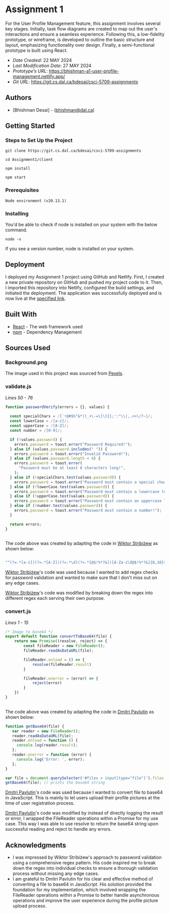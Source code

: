 # Assignment 1

For the User Profile Management feature, this assignment involves several key stages. Initially, task flow diagrams are created to map out the user's interactions and ensure a seamless experience. Following this, a low-fidelity prototype, or wireframe, is developed to outline the basic structure and layout, emphasizing functionality over design. Finally, a semi-functional prototype is built using React.

* *Date Created*: 22 MAY 2024
* *Last Modification Date*: 27 MAY 2024
* *Prototype’s URL*: https://bhishman-a1-user-profile-management.netlify.app/
* *Git URL*: https://git.cs.dal.ca/bdesai/csci-5709-assignments



## Authors

* [Bhishman Desai] - (bhishman@dal.ca)




## Getting Started


### Steps to Set Up the Project

   ```
   git clone https://git.cs.dal.ca/bdesai/csci-5709-assignments

   cd Assignment1/client
   
   npm install
	
   npm start
  ```



### Prerequisites

```  
Node environment (v20.13.1)
```  


### Installing

You'd be able to check if node is installed on your system with the below command.
  ```
  node -v
  ```
If you see a version number, node is installed on your system.



## Deployment

I deployed my Assignment 1 project using GitHub and Netlify. First, I created a new private repository on GitHub and pushed my project code to it. Then, I imported this repository into Netlify, configured the build settings, and initiated the deployment. The application was successfully deployed and is now live at the [specified link](https://bhishman-a1-user-profile-management.netlify.app/).



## Built With
* [React](https://react.dev/learn) - The web framework used
* [npm](https://docs.npmjs.com) - Dependency Management



## Sources Used

### Background.png

The image used in this project was sourced from [Pexels](https://www.pexels.com/).


### validate.js

*Lines 50 - 76*

``` js
function passwordVerify(errors = {}, values) {
  
  const specialChars = /[`!@#$%^&*()_+\-=\[\]{};':"\\|,.<>\/?~]/;
  const lowerCase = /[a-z]/;
  const upperCase = /[A-Z]/;
  const number = /[0-9]/;

  if (!values.password) {
    errors.password = toast.error("Password Required!");
  } else if (values.password.includes(" ")) {
    errors.password = toast.error("Invalid Password!");
  } else if (values.password.length < 8) {
    errors.password = toast.error(
      "Password must be at least 8 characters long!",
    );
  } else if (!specialChars.test(values.password)) {
    errors.password = toast.error("Password must contain a special character!");
  } else if (!lowerCase.test(values.password)) {
    errors.password = toast.error("Password must contain a lowercase letter!");
  } else if (!upperCase.test(values.password)) {
    errors.password = toast.error("Password must contain an uppercase letter!");
  } else if (!number.test(values.password)) {
    errors.password = toast.error("Password must contain a number!");
  }

  return errors;
}   
  
```  

The code above was created by adapting the code in [Wiktor Stribiżew](https://stackoverflow.com/questions/19605150/regex-for-password-must-contain-at-least-eight-characters-at-least-one-number-a) as shown below:


```js

"^(?=.*[a-z])(?=.*[A-Z])(?=.*\d)(?=.*[@$!%*?&])[A-Za-z\d@$!%*?&]{8,10}$"

```

[Wiktor Stribiżew](https://stackoverflow.com/questions/19605150/regex-for-password-must-contain-at-least-eight-characters-at-least-one-number-a)'s code was used because I wanted to add regex checks for password validation and wanted to make sure that I don't miss out on any edge cases.

[Wiktor Stribiżew](https://stackoverflow.com/questions/19605150/regex-for-password-must-contain-at-least-eight-characters-at-least-one-number-a)'s code was modified by breaking down the regex into different regex each serving their own purpose.

### convert.js

*Lines 1 - 15*

``` js
/* Image to base64 */
export default function convertToBase64(file) {
    return new Promise((resolve, reject) => {
        const fileReader = new FileReader();
        fileReader.readAsDataURL(file);

        fileReader.onload = () => {
            resolve(fileReader.result)
        }

        fileReader.onerror = (error) => {
            reject(error)
        }
    })
}
  
```  

The code above was created by adapting the code in [Dmitri Pavlutin](https://stackoverflow.com/questions/36280818/how-to-convert-file-to-base64-in-javascript) as shown below:


```js
function getBase64(file) {
   var reader = new FileReader();
   reader.readAsDataURL(file);
   reader.onload = function () {
     console.log(reader.result);
   };
   reader.onerror = function (error) {
     console.log('Error: ', error);
   };
}

var file = document.querySelector('#files > input[type="file"]').files[0];
getBase64(file); // prints the base64 string
```



[Dmitri Pavlutin](https://stackoverflow.com/questions/36280818/how-to-convert-file-to-base64-in-javascript)'s code was used because I wanted to convert file to base64 in JavaScript. This is mainly to let users upload their profile pictures at the time of user registration process.

[Dmitri Pavlutin](https://stackoverflow.com/questions/36280818/how-to-convert-file-to-base64-in-javascript)'s code was modified by instead of directly logging the result or error, I wrapped the FileReader operations within a Promise for my use case. This way I was able to use resolve to return the base64 string upon successful reading and reject to handle any errors.

## Acknowledgments

* I was impressed by Wiktor Stribiżew's approach to password validation using a comprehensive regex pattern. His code inspired me to break down the regex into individual checks to ensure a thorough validation process without missing any edge cases.
* I am grateful to Dmitri Pavlutin for his clear and effective method of converting a file to base64 in JavaScript. His solution provided the foundation for my implementation, which involved wrapping the FileReader operations within a Promise to better handle asynchronous operations and improve the user experience during the profile picture upload process.
